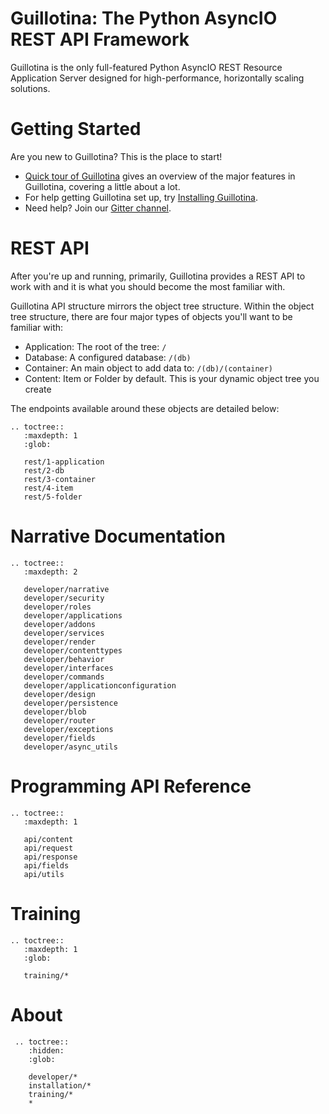 # Guillotina: The Python AsyncIO REST API Framework

Guillotina is the only full-featured Python AsyncIO REST Resource Application
Server designed for high-performance, horizontally scaling solutions.


# Getting Started

Are you new to Guillotina? This is the place to start!

 - [Quick tour of Guillotina](./quick-tour.html) gives an overview of the major features in
   Guillotina, covering a little about a lot.
 - For help getting Guillotina set up, try
   [Installing Guillotina](./installation/installation.html).
 - Need help? Join our [Gitter channel](https://gitter.im/plone/guillotina).


# REST API

After you're up and running, primarily, Guillotina provides a REST API to work with
and it is what you should become the most familiar with.

Guillotina API structure mirrors the object tree structure. Within the object
tree structure, there are four major types of objects you'll want to be familiar
with:

- Application: The root of the tree: `/`
- Database: A configured database: `/(db)`
- Container: An main object to add data to: `/(db)/(container)`
- Content: Item or Folder by default. This is your dynamic object tree you create

The endpoints available around these objects are detailed below:

```eval_rst
.. toctree::
   :maxdepth: 1
   :glob:

   rest/1-application
   rest/2-db
   rest/3-container
   rest/4-item
   rest/5-folder
```

# Narrative Documentation

```eval_rst
.. toctree::
   :maxdepth: 2

   developer/narrative
   developer/security
   developer/roles
   developer/applications
   developer/addons
   developer/services
   developer/render
   developer/contenttypes
   developer/behavior
   developer/interfaces
   developer/commands
   developer/applicationconfiguration
   developer/design
   developer/persistence
   developer/blob
   developer/router
   developer/exceptions
   developer/fields
   developer/async_utils
```

# Programming API Reference

```eval_rst
.. toctree::
   :maxdepth: 1

   api/content
   api/request
   api/response
   api/fields
   api/utils
```


# Training

```eval_rst
.. toctree::
   :maxdepth: 1
   :glob:

   training/*
```

# About


```eval_rst
 .. toctree::
    :hidden:
    :glob:

    developer/*
    installation/*
    training/*
    *
```
